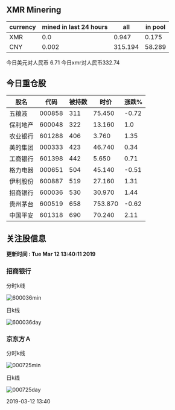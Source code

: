 ## XMR Minering

|currency|mined in last 24 hours|all|in pool|
|---|---|---|---|
|XMR|0.0|0.947|0.175|
|CNY|0.002|315.194|58.289|

今日美元对人民币 6.71	今日xmr对人民币332.74


## 今日重仓股 

|股名|代码|被持数|时价|涨跌%|
|---|---|---|---|---|
|五粮液|000858|311|75.450|-0.72|
|保利地产|600048|322|13.160|1.0|
|农业银行|601288|406|3.760|1.35|
|美的集团|000333|423|46.740|0.34|
|工商银行|601398|442|5.650|0.71|
|格力电器|000651|504|45.140|-0.51|
|伊利股份|600887|519|27.160|1.31|
|招商银行|600036|530|30.970|1.44|
|贵州茅台|600519|658|753.870|-0.62|
|中国平安|601318|690|70.240|2.11|

## 关注股信息
**更新时间 : Tue Mar 12 13:40:11 2019**
### 招商银行 
分时k线

![600036min](http://image.sinajs.cn/newchart/min/n/sh600036.gif)

日k线

![600036day](http://image.sinajs.cn/newchart/daily/n/sh600036.gif)

### 京东方Ａ 
分时k线

![000725min](http://image.sinajs.cn/newchart/min/n/sz000725.gif)

日k线

![000725day](http://image.sinajs.cn/newchart/daily/n/sz000725.gif)

2019-03-12 13:40